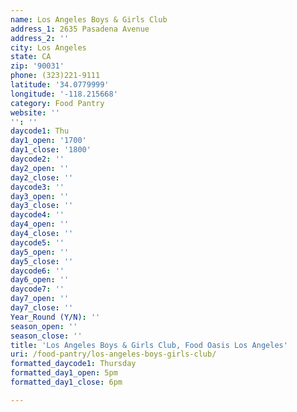 ```yaml
---
name: Los Angeles Boys & Girls Club
address_1: 2635 Pasadena Avenue
address_2: ''
city: Los Angeles
state: CA
zip: '90031'
phone: (323)221-9111
latitude: '34.0779999'
longitude: '-118.215668'
category: Food Pantry
website: ''
'': ''
daycode1: Thu
day1_open: '1700'
day1_close: '1800'
daycode2: ''
day2_open: ''
day2_close: ''
daycode3: ''
day3_open: ''
day3_close: ''
daycode4: ''
day4_open: ''
day4_close: ''
daycode5: ''
day5_open: ''
day5_close: ''
daycode6: ''
day6_open: ''
daycode7: ''
day7_open: ''
day7_close: ''
Year_Round (Y/N): ''
season_open: ''
season_close: ''
title: 'Los Angeles Boys & Girls Club, Food Oasis Los Angeles'
uri: /food-pantry/los-angeles-boys-girls-club/
formatted_daycode1: Thursday
formatted_day1_open: 5pm
formatted_day1_close: 6pm

---
```


